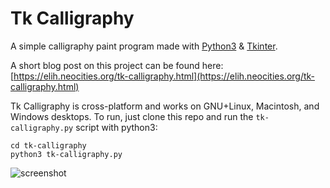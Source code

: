 # Tk Calligraphy
A simple calligraphy paint program made with [Python3](https://docs.python.org/3/) &amp; [Tkinter](https://wiki.python.org/moin/TkInter).

A short blog post on this project can be found here: [https://elih.neocities.org/tk-calligraphy.html](https://elih.neocities.org/tk-calligraphy.html)

Tk Calligraphy is cross-platform and works on GNU+Linux, Macintosh, and Windows desktops. To run, just clone this repo and run the `tk-calligraphy.py` script with python3:

    cd tk-calligraphy
    python3 tk-calligraphy.py

![screenshot](https://rawgithub.com/eliheuer/tk-calligraphy/master/screenshots/tk-calligraphy-screenshot-01.png)

